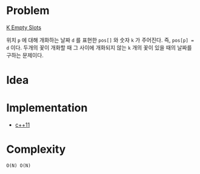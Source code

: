 # Problem

[K Empty Slots](https://leetcode.com/problems/k-empty-slots/)

위치 `p` 에 대해 개화하는 날짜 `d` 를 표현한 `pos[]` 와 숫자 `k` 가 주어진다.
즉, `pos[p] = d` 이다. 두개의 꽃이 개화할 때 그 사이에 개화되지 않는 `k` 개의
꽃이 있을 때의 날짜를 구하는 문제이다.

# Idea

# Implementation

* [c++11](a.cpp)

# Complexity

```
O(N) O(N)
```
